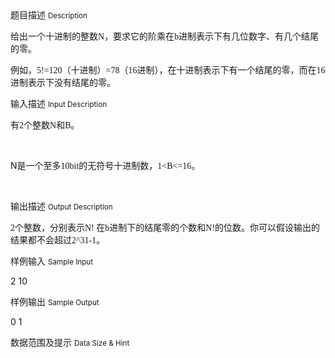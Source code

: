 <div class="panel panel-default">
<div class="area-title">
<span>
题目描述
<small>Description</small>
</span></div>
<div class="panel-body">

<p>给出一个十进制的整数<span style="font-family: 'Times New Roman';">N</span><span style="">，要求它的阶乘在</span><span style="font-family: 'Times New Roman';">b</span><span style="">进制表示下有几位数字、有几个结尾的零。</span></p>
<p>例如，<span style="font-family: 'Times New Roman';">5!=120</span><span style="">（十进制）</span><span style="font-family: 'Times New Roman';">=78</span><span style="">（</span><span style="font-family: 'Times New Roman';">16</span><span style="">进制），在十进制表示下有一个结尾的零，而在</span><span style="font-family: 'Times New Roman';">16</span><span style="">进制表示下没有结尾的零。</span></p>

</div>
</div>

<div class="panel panel-default">
<div class="area-title">
<span>
输入描述
<small>Input Description</small>
</span></div>
<div class="panel-body">
<p>有<span style="font-family: 'Times New Roman';">2</span><span style="">个整数</span><span style="font-family: 'Times New Roman';">N</span><span style="">和</span><span style="font-family: 'Times New Roman';">B</span><span style="">。</span></p>
<p> </p>
<p>N<span style="">是一个至多</span><span style="font-family: 'Times New Roman';">10bit</span><span style="">的无符号十进制数，</span><span style="font-family: 'Times New Roman';">1&lt;B&lt;=16</span><span style="">。</span></p>
<p><span style=""><br></span></p>

</div>
</div>
<div  class="panel panel-default">
<div class="area-title">
<span>
输出描述
<small>Output Description</small>
</span></div>
<div class="panel-body">

<p class="p0"><span style="font-family: 'Times New Roman';">2</span><span style="font-family: 宋体;">个整数，分别表示</span><span style="font-family: 'Times New Roman';">N!&nbsp;</span><span style="font-family: 宋体;">在</span><span style="font-family: 'Times New Roman';">b</span><span style="font-family: 宋体;">进制下的结尾零的个数和</span><span style="font-family: 'Times New Roman';">N!</span><span style="font-family: 宋体;">的位数。你可以假设输出的结果都不会超过</span><span style="font-family: 'Times New Roman';">2^31-1</span><span style="font-family: 宋体;">。</span></p>

</div>
</div>


<div class="panel panel-default">
<div class="area-title">
<span>
样例输入
<small>Sample Input</small>
</span></div>
<div class="panel-body">
<p>2 10</p>

</div>
</div>

<div class="panel panel-default">
<div class="area-title">
<span>
样例输出
<small>Sample Output</small>
</span></div>
<div class="panel-body">
<p>0 1</p>

</div>
</div>

<div class="panel panel-default">
<div class="area-title">
<span>
数据范围及提示
<small>Data Size & Hint</small>
</span></div>
<div class="panel-body">

</div>
</div>